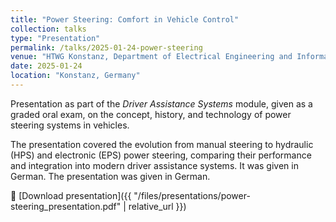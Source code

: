 ```yaml
---
title: "Power Steering: Comfort in Vehicle Control"
collection: talks
type: "Presentation"
permalink: /talks/2025-01-24-power-steering
venue: "HTWG Konstanz, Department of Electrical Engineering and Information Technology"
date: 2025-01-24
location: "Konstanz, Germany"
---
```


Presentation as part of the *Driver Assistance Systems* module, given as a graded oral exam, on the concept, history, and technology of power steering systems in vehicles. 

The presentation covered the evolution from manual steering to hydraulic (HPS) and electronic (EPS) power steering, comparing their performance and integration into modern driver assistance systems. It was given in German. The presentation was given in German.

📄 [Download presentation]({{ "/files/presentations/power-steering_presentation.pdf" | relative_url }})
